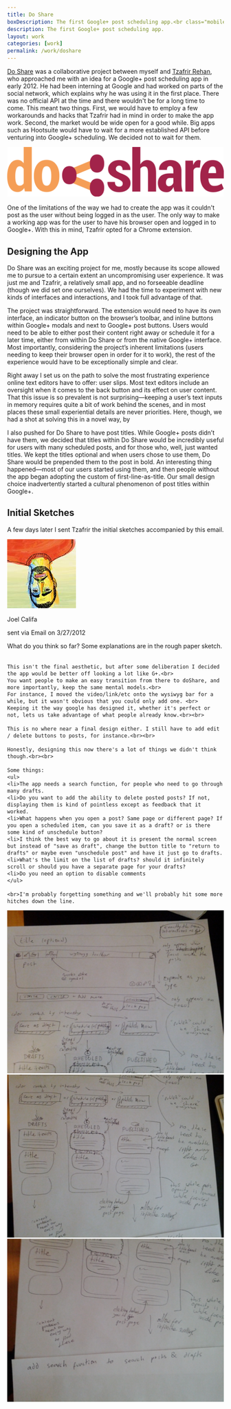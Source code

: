 ```yaml
---
title: Do Share
boxDescription: The first Google+ post scheduling app.<br class="mobile tablet"> Over 27,000 users to date.
description: The first Google+ post scheduling app.
layout: work
categories: [work]
permalink: /work/doshare
---
```


[Do Share](https://chrome.google.com/webstore/detail/do-share/oglhhmnmdocfhmhlekfdecokagmbchnf?hl=en) was a collaborative project between myself and [Tzafrir Rehan](https://plus.google.com/+TzafrirRehan), who approached me with an idea for a Google+ post scheduling app in early 2012. He had been interning at Google and had worked on parts of the social network, which explains why he was using it in the first place. There was no official API at the time and there wouldn't be for a long time to come. This meant two things. First, we would have to employ a few workarounds and hacks that Tzafrir had in mind in order to make the app work. Second, the market would be wide open for a good while. Big apps such as Hootsuite would have to wait for a more established API before venturing into Google+ scheduling. We decided not to wait for them.

![Do Share Logo](/assets/images/work/doshare/dosharelogo.svg)

One of the limitations of the way we had to create the app was it couldn't post as the user without being logged in as the user. The only way to make a working app was for the user to have his browser open and logged in to Google+. With this in mind, Tzafrir opted for a Chrome extension.

## Designing the App

Do Share was an exciting project for me, mostly because its scope allowed me to pursue to a certain extent an uncompromising user experience. It was just me and Tzafrir, a relatively small app, and no forseeable deadline (though we did set one ourselves). We had the time to experiment with new kinds of interfaces and interactions, and I took full advantage of that.

The project was straightforward. The extension would need to have its own interface, an indicator button on the browser&rsquo;s toolbar, and inline buttons within Google+ modals and next to Google+ post buttons. Users would need to be able to either post their content right away or schedule it for a later time, either from within Do Share or from the native Google+ interface. Most importantly, considering the project&rsquo;s inherent limitations (users needing to keep their browser open in order for it to work), the rest of the experience would have to be exceptionally simple and clear.

Right away I set us on the path to solve the most frustrating experience online text editors have to offer: user slips. Most text editors include an oversight when it comes to the back button and its effect on user content. That this issue is so prevalent is not surprising&mdash;keeping a user&rsquo;s text inputs in memory requires quite a bit of work behind the scenes, and in most places these small experiential details are never priorities. Here, though, we had a shot at solving this in a novel way, by 

I also pushed for Do Share to have post titles. While Google+ posts didn&rsquo;t have them, we decided that titles within Do Share would be incredibly useful for users with many scheduled posts, and for those who, well, just wanted titles. We kept the titles optional and when users chose to use them, Do Share would be prepended them to the post in bold. An interesting thing happened&mdash;most of our users started using them, and then people without the app began adopting the custom of first-line-as-title. Our small design choice inadvertently started a cultural phenomenon of post titles within Google+.

## Initial Sketches

A few days later I sent Tzafrir the initial sketches accompanied by this email.

<div class="message"> 
  <div class="details">
    <img class="profilePic" src="/assets/images/blog/design-code-history/profilepics/joel.jpg"> 
    <p class="senderName">Joel Califa</p>
    <p class="sentVia">sent via 
        <span class="protocol">Email</span> on 
        <span class="date">3/27/2012</span>
    </p>
  </div>
  <div class="contents">
    What do you think so far? Some explanations are in the rough paper sketch.<br><br>

    This isn't the final aesthetic, but after some deliberation I decided the app would be better off looking a lot like G+.<br>
    You want people to make an easy transition from there to doShare, and more importantly, keep the same mental models.<br>
    For instance, I moved the video/link/etc onto the wysiwyg bar for a while, but it wasn't obvious that you could only add one. <br>
    Keeping it the way google has designed it, whether it's perfect or not, lets us take advantage of what people already know.<br><br>

    This is no where near a final design either. I still have to add edit / delete buttons to posts, for instance.<br><br>

    Honestly, designing this now there's a lot of things we didn't think though.<br><br>

    Some things:
    <ul>
    <li>The app needs a search function, for people who need to go through many drafts.
    <li>Do you want to add the ability to delete posted posts? If not, displaying them is kind of pointless except as feedback that it worked.
    <li>What happens when you open a post? Same page or different page? If you open a scheduled item, can you save it as a draft? or is there some kind of unschedule button?
    <li>I think the best way to go about it is present the normal screen but instead of "save as draft", change the button title to "return to drafts" or maybe even "unschedule post" and have it just go to drafts.
    <li>What's the limit on the list of drafts? should it infinitely scroll or should you have a separate page for your drafts?
    <li>Do you need an option to disable comments
    </ul>

    <br>I'm probably forgetting something and we'll probably hit some more hitches down the line.
  </div>
</div>

![Do Share Sketch #1](/assets/images/work/doshare/sketch1.jpg)
![Do Share Sketch #2](/assets/images/work/doshare/sketch2.jpg)
![Do Share Sketch #3](/assets/images/work/doshare/sketch3.jpg)



